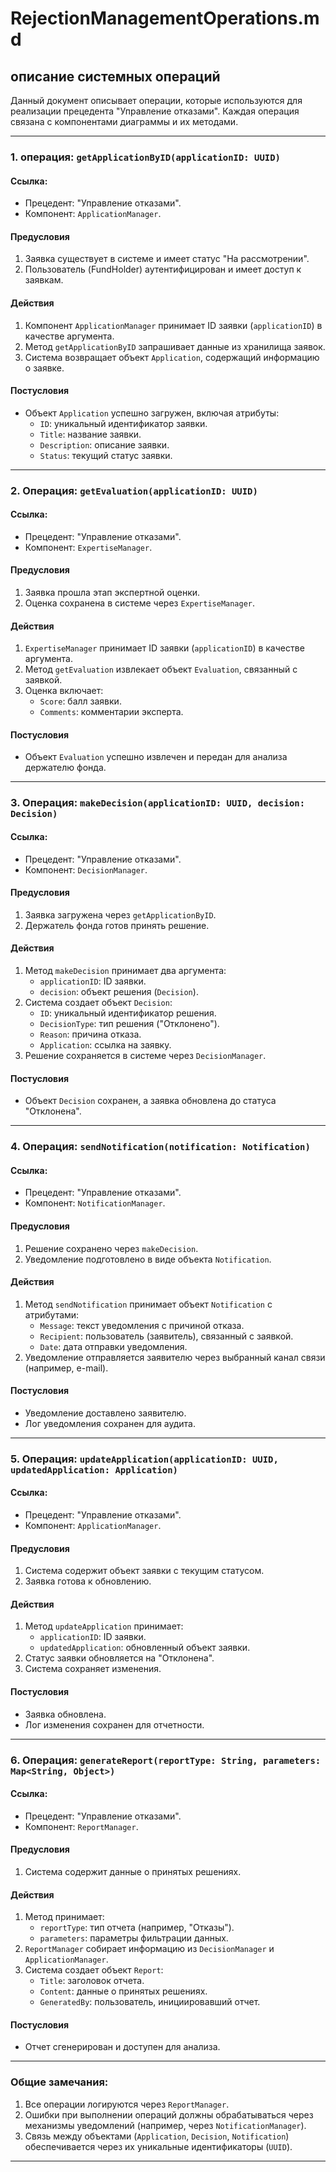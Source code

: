 # RejectionManagementOperations.md

## описание системных операций

Данный документ описывает операции, которые используются для реализации прецедента "Управление отказами". Каждая операция связана с компонентами диаграммы и их методами.

---

### 1. операция: `getApplicationByID(applicationID: UUID)`

#### Ссылка:
- Прецедент: "Управление отказами".
- Компонент: `ApplicationManager`.

#### **Предусловия**
1. Заявка существует в системе и имеет статус "На рассмотрении".
2. Пользователь (FundHolder) аутентифицирован и имеет доступ к заявкам.

#### **Действия**
1. Компонент `ApplicationManager` принимает ID заявки (`applicationID`) в качестве аргумента.
2. Метод `getApplicationByID` запрашивает данные из хранилища заявок.
3. Система возвращает объект `Application`, содержащий информацию о заявке.

#### **Постусловия**
- Объект `Application` успешно загружен, включая атрибуты:
  - `ID`: уникальный идентификатор заявки.
  - `Title`: название заявки.
  - `Description`: описание заявки.
  - `Status`: текущий статус заявки.

---

### 2. Операция: `getEvaluation(applicationID: UUID)`

#### Ссылка:
- Прецедент: "Управление отказами".
- Компонент: `ExpertiseManager`.

#### **Предусловия**
1. Заявка прошла этап экспертной оценки.
2. Оценка сохранена в системе через `ExpertiseManager`.

#### **Действия**
1. `ExpertiseManager` принимает ID заявки (`applicationID`) в качестве аргумента.
2. Метод `getEvaluation` извлекает объект `Evaluation`, связанный с заявкой.
3. Оценка включает:
   - `Score`: балл заявки.
   - `Comments`: комментарии эксперта.

#### **Постусловия**
- Объект `Evaluation` успешно извлечен и передан для анализа держателю фонда.

---

### 3. Операция: `makeDecision(applicationID: UUID, decision: Decision)`

#### Ссылка:
- Прецедент: "Управление отказами".
- Компонент: `DecisionManager`.

#### **Предусловия**
1. Заявка загружена через `getApplicationByID`.
2. Держатель фонда готов принять решение.

#### **Действия**
1. Метод `makeDecision` принимает два аргумента:
   - `applicationID`: ID заявки.
   - `decision`: объект решения (`Decision`).
2. Система создает объект `Decision`:
   - `ID`: уникальный идентификатор решения.
   - `DecisionType`: тип решения ("Отклонено").
   - `Reason`: причина отказа.
   - `Application`: ссылка на заявку.
3. Решение сохраняется в системе через `DecisionManager`.

#### **Постусловия**
- Объект `Decision` сохранен, а заявка обновлена до статуса "Отклонена".

---

### 4. Операция: `sendNotification(notification: Notification)`

#### Ссылка:
- Прецедент: "Управление отказами".
- Компонент: `NotificationManager`.

#### **Предусловия**
1. Решение сохранено через `makeDecision`.
2. Уведомление подготовлено в виде объекта `Notification`.

#### **Действия**
1. Метод `sendNotification` принимает объект `Notification` с атрибутами:
   - `Message`: текст уведомления с причиной отказа.
   - `Recipient`: пользователь (заявитель), связанный с заявкой.
   - `Date`: дата отправки уведомления.
2. Уведомление отправляется заявителю через выбранный канал связи (например, e-mail).

#### **Постусловия**
- Уведомление доставлено заявителю.
- Лог уведомления сохранен для аудита.

---

### 5. Операция: `updateApplication(applicationID: UUID, updatedApplication: Application)`

#### Ссылка:
- Прецедент: "Управление отказами".
- Компонент: `ApplicationManager`.

#### **Предусловия**
1. Система содержит объект заявки с текущим статусом.
2. Заявка готова к обновлению.

#### **Действия**
1. Метод `updateApplication` принимает:
   - `applicationID`: ID заявки.
   - `updatedApplication`: обновленный объект заявки.
2. Статус заявки обновляется на "Отклонена".
3. Система сохраняет изменения.

#### **Постусловия**
- Заявка обновлена.
- Лог изменения сохранен для отчетности.

---

### 6. Операция: `generateReport(reportType: String, parameters: Map<String, Object>)`

#### Ссылка:
- Прецедент: "Управление отказами".
- Компонент: `ReportManager`.

#### **Предусловия**
1. Система содержит данные о принятых решениях.

#### **Действия**
1. Метод принимает:
   - `reportType`: тип отчета (например, "Отказы").
   - `parameters`: параметры фильтрации данных.
2. `ReportManager` собирает информацию из `DecisionManager` и `ApplicationManager`.
3. Система создает объект `Report`:
   - `Title`: заголовок отчета.
   - `Content`: данные о принятых решениях.
   - `GeneratedBy`: пользователь, инициировавший отчет.

#### **Постусловия**
- Отчет сгенерирован и доступен для анализа.

---

### Общие замечания:
1. Все операции логируются через `ReportManager`.
2. Ошибки при выполнении операций должны обрабатываться через механизмы уведомлений (например, через `NotificationManager`).
3. Связь между объектами (`Application`, `Decision`, `Notification`) обеспечивается через их уникальные идентификаторы (`UUID`).

---
